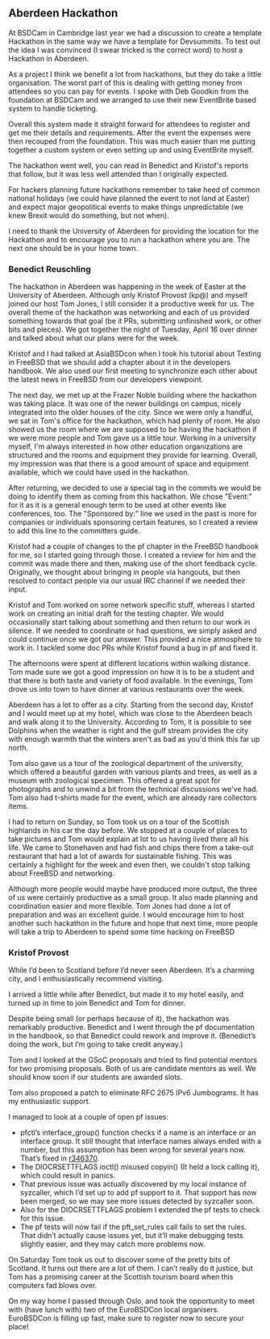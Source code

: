 ## Aberdeen Hackathon ##

At BSDCam in Cambridge last year we had a discussion to create a template
Hackathon in the same way we have a template for Devsummits. To test out the
idea I was convinced (I swear tricked is the correct word) to host a Hackathon
in Aberdeen.

As a project I think we benefit a lot from hackathons, but they do take a
little organisation. The worst part of this is dealing with getting money from
attendees so you can pay for events. I spoke with Deb Goodkin from the
foundation at BSDCam and we arranged to use their new EventBrite based system
to handle ticketing.

Overall this system made it straight forward for attendees to register and get
me their details and requirements. After the event the expenses were then
recouped from the foundation. This was much easier than me putting together a
custom system or even setting up and using EventBrite myself.

The hackathon went well, you can read in Benedict and Kristof's reports that
follow, but it was less well attended than I originally expected. 

For hackers planning future hackathons remember to take heed of common national
holidays (we could have planned the event to not land at Easter) and expect
major geopolitical events to make things unpredictable (we knew Brexit would do
something, but not when).

I need to thank the University of Aberdeen for providing the location for the
Hackathon and to encourage you to run a hackathon where you are. The next one
should be in your home town.

### Benedict Reuschling ##

The hackathon in Aberdeen was happening in the week of Easter at the University
of Aberdeen. Although only Kristof Provost (kp@) and myself joined our host Tom
Jones, I still consider it a productive week for us.  The overall theme of the
hackathon was networking and each of us provided something towards that goal
(be it PRs, submitting unfinished work, or other bits and pieces). We got
together the night of Tuesday, April 16 over dinner and talked about what our
plans were for the week.

Kristof and I had talked at AsiaBSDcon when I took his tutorial about Testing
in FreeBSD that we should add a chapter about it in the developers handbook. We
also used our first meeting to synchronize each other about the latest news in
FreeBSD from our developers viewpoint.

The next day, we met up at the Frazer Noble building where the hackathon was
taking place. It was one of the newer buildings on campus, nicely integrated
into the older houses of the city. Since we were only a handful, we sat in
Tom's office for the hackathon, which had plenty of room. He also showed us the
room where we are supposed to be having the hackathon if we were more people
and Tom gave us a little tour. Working in a university myself, I'm always
interested in how other education organizations are structured and the rooms
and equipment they provide for learning. Overall, my impression was that there
is a good amount of space and equipment available, which we could have used in
the hackathon.

After returning, we decided to use a special tag in the commits we would be
doing to identify them as coming from this hackathon. We chose "Event:" for it
as it is a general enough term to be used at other events like conferences,
too. The "Sponsored by:" line we used in the past is more for companies or
individuals sponsoring certain features, so I created a review to add this line
to the committers guide.

Kristof had a couple of changes to the pf chapter in the FreeBSD handbook for
me, so I started going through those. I created a review for him and the commit
was made there and then, making use of the short feedback cycle. Originally, we
thought about bringing in people via hangouts, but then resolved to contact
people via our usual IRC channel if we needed their input.

Kristof and Tom worked on some network specific stuff, whereas I started work
on creating an initial draft for the testing chapter. We would occasionally
start talking about something and then return to our work in silence. If we
needed to coordinate or had questions, we simply asked and could continue once
we got our answer. This provided a nice atmosphere to work in. I tackled some
doc PRs while Kristof found a bug in pf and fixed it.

The afternoons were spent at different locations within walking distance. Tom
made sure we got a good impression on how it is to be a student and that there
is both taste and variety of food available. In the evenings, Tom drove us into
town to have dinner at various restaurants over the week.

Aberdeen has a lot to offer as a city. Starting from the second day, Kristof
and I would meet up at my hotel, which was close to the Aberdeen beach and walk
along it to the University. According to Tom, it is possible to see Dolphins
when the weather is right and the gulf stream provides the city with enough
warmth that the winters aren't as bad as you'd think this far up north.

Tom also gave us a tour of the zoological department of the university, which
offered a beautiful garden with various plants and trees, as well as a museum
with zoological specimen. This offered a great spot for photographs and to
unwind a bit from the technical discussions we've had. Tom also had t-shirts
made for the event, which are already rare collectors items.

I had to return on Sunday, so Tom took us on a tour of the Scottish highlands
in his car the day before. We stopped at a couple of places to take pictures
and Tom would explain at lot to us having lived there all his life. We came to
Stonehaven and had fish and chips there from a take-out restaurant that had a
lot of awards for sustainable fishing.  This was certainly a highlight for the
week and even then, we couldn't stop talking about FreeBSD and networking.

Although more people would maybe have produced more output, the three of us
were certainly productive as a small group. It also made planning and
coordination easier and more flexible. Tom Jones had done a lot of preparation
and was an excellent guide. I would encourage him to host another such
hackathon in the future and hope that next time, more people will take a trip
to Aberdeen to spend some time hacking on FreeBSD

### Kristof Provost ###

While I’d been to Scotland before I’d never seen Aberdeen. It’s a charming
city, and I enthusiastically recommend visiting.

I arrived a little while after Benedict, but made it to my hotel easily, and
turned up in time to join Benedict and Tom for dinner.

Despite being small (or perhaps because of it), the hackathon was remarkably
productive. Benedict and I went through the pf documentation in the handbook,
so that Benedict could rework and improve it. (Benedict’s doing the work, but
I’m going to take credit anyway.)

Tom and I looked at the GSoC proposals and tried to find potential mentors for
two promising proposals. Both of us are candidate mentors as well. We should
know soon if our students are awarded slots.

Tom also proposed a patch to eliminate RFC 2675 IPv6 Jumbograms. It has my
enthusiastic support.

I managed to look at a couple of open pf issues:

 * pfctl’s interface_group() function checks if a name is an interface or an interface group. It still thought that interface names always ended with a number, but this assumption has been wrong for several years now. That’s fixed in [r346370](https://svnweb.freebsd.org/changeset/base/346370).
 * The DIOCRSETTFLAGS ioctl() misused copyin() (It held a lock calling it), which could result in panics.
 * That previous issue was actually discovered by my local instance of syzcaller, which I’d set up to add pf support to it. That support has now been merged, so we may see more issues detected by syzcaller soon.
 * Also for the DIOCRSETTFLAGS problem I extended the pf tests to check for this issue.
 * The pf tests will now fail if the pft_set_rules call fails to set the rules. That didn’t actually cause issues yet, but it’ll make debugging tests slightly easier, and they may catch more problems now.

On Saturday Tom took us out to discover some of the pretty bits of Scotland. It
turns out there are a lot of them. I can’t really do it justice, but Tom has a
promising career at the Scottish tourism board when this computers fad blows
over.

On my way home I passed through Oslo, and took the opportunity to meet with
(have lunch with) two of the EuroBSDCon local organisers. EuroBSDCon is filling
up fast, make sure to register now to secure your place!

